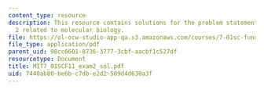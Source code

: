 ```yaml
---
content_type: resource
description: This resource contains solutions for the problem statements for the exam
  2 related to molecular biology.
file: https://ol-ocw-studio-app-qa.s3.amazonaws.com/courses/7-01sc-fundamentals-of-biology-fall-2011/7440ab80be6bc7dbe2d2509d4d630a3f_MIT7_01SCF11_exam2_sol.pdf
file_type: application/pdf
parent_uid: 98cc6601-8736-3777-3cbf-aacbf1c527df
resourcetype: Document
title: MIT7_01SCF11_exam2_sol.pdf
uid: 7440ab80-be6b-c7db-e2d2-509d4d630a3f
---
```

